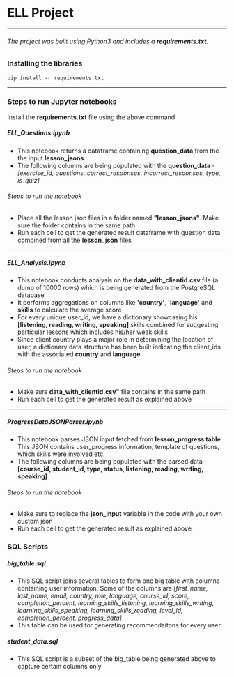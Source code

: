 # ELL Project
--- 
###### The project was built using Python3 and includes a **requirements.txt**. 
### Installing the libraries ###
    pip install -r requirements.txt
---
### Steps to run Jupyter notebooks ###
Install the **requirements.txt** file using the above command
##### **ELL_Questions.ipynb**
- This notebook returns a dataframe containing **question_data** from the the input **lesson_jsons**.
- The following columns are being populated with the **question_data** - *[exercise_id, questions, correct_responses, incorrect_responses, type, is_quiz]*
###### Steps to run the notebook
- Place all the lesson json files in a folder named **"lesson_jsons"**. Make sure the folder contains in the same path
- Run each cell to get the generated result dataframe with question data combined from all the **lesson_json** files
--- 
##### **ELL_Analysis.ipynb**
- This notebook conducts analysis on the **data_with_clientid.csv** file (a dump of 10000 rows) which is being generated from the PostgreSQL database
- It performs aggregations on columns like **'country'**, **'language'** and **skills** to calculate the average score 
- For every unique user_id, we have a dictionary showcasing his **[listening, reading, writing, speaking]** skills combined for suggesting particular lessons which includes his/her weak skills
- Since client country plays a major role in determining the location of user, a dictionary data structure has been built indicating the client_ids with the associated **country** and **language**
###### Steps to run the notebook
- Make sure **data_with_clientid.csv"** file contains in the same path
- Run each cell to get the generated result as explained above
---
##### **ProgressDataJSONParser.ipynb**
- This notebook parses JSON input fetched from **lesson_progress table**. This JSON contains user_progress information, template of questions, which skills were involved etc.
- The following columns are being populated with the parsed data - **[course_id, student_id, type, status, listening, reading, writing, speaking]**

###### Steps to run the notebook
- Make sure to replace the **json_input** variable in the code with your own custom json
- Run each cell to get the generated result as explained above

### SQL Scripts ###

##### **big_table.sql**
- This SQL script joins several tables to form one big table with columns containing user information. Some of the columns are *[first_name, last_name, email, country, role, language, course_id, score, completion_percent, learning_skills_listening, learning_skills_writing, learning_skills_speaking, learning_skills_reading, level_id, completion_percent, progress_data]*
- This table can be used for generating recommendaitons for every user

##### **student_data.sql**
- This SQL script is a subset of the big_table being generated above to capture certain columns only
